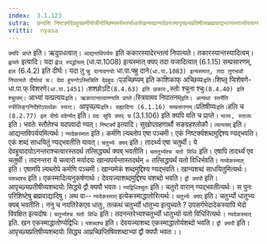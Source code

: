 ```yaml
---
index:  3.1.123
sutra:  छन्दसि निष्टर्क्यदेवहूयप्रणीयोन्नीयोच्छिष्यमर्यस्तर्याध्वर्यखन्यखान्यदेवयज्यापृच्छ्यप्रतिषीव्यब्रह्मवाद्यभाव्यस्ताव्योपचाय्यपृडानि
vritti:  nyasa
---
```


`क्यपि प्राप्ते` इति। ऋदुपधत्वात्। `आद्यन्तविपर्ययः` इति ककारस्यादेरन्तत्वं निपात्यते। तकारस्यान्तस्यादित्वम्। `ह्वयतेः` इत्यादि। यदा `ह्वेञ् स्पर्द्धायाम्` (धा.पा.1008) इत्यस्मात् क्यप् तदा यजादित्वात् (6.1.15) सम्प्रसारणम्, `हलः` (6.4.2) इति दीर्घः। यदा तु `प्हु दानादनयोः` धा.पा.फ्हु दाने` (धा.पा.1083) इत्यसमात्, तदा तुगभावो निपात्यते दीर्घत्वं च। देवा हूयन्तेऽस्मिन्निति देवहूवः। `प्उच्छिष्यम् इति काशिकाफ् अच्छिव्यः` इति। `शिष्लृ प्विशेषणे-धा.पा.फ् विशरणे` (धा.पा.1451)। `शश्छोऽटि` (8.4.63) इति छकारः, `स्तोः श्चुना श्चुः` (8.4.40) इति श्चुत्वम्। ` आभ्यां यत्प्रत्ययः` इति। ऋकारान्तत्वाण्ण्यति प्राप्ते। `स्त्रियामव निपातनम्`इति। अन्यथा स्तर्येति स्त्रीलिङ्गनिर्देशोऽपार्थकः स्यात्। `आपृच्छ्यः` इति। ग्रह्यादिना (6.1.16) सम्प्रसारणम्। `प्रतिषीव्यः` इति। `हलि च` (8.2.77) इत दीर्घः` `वदेर्ण्यत्` इति। `वदः सुपि क्यप् च` (3.1.106) इति क्यपि यति च प्राप्ते। `भाव्यः, स्ताव्यः` इति। भवतेः स्तौतेश्च यदपवादो ण्यत्।
`निष्टर्क्ये` इत्यादि। सुखोपग्रहणार्थौ सङग्रहश्लोकौ। `व्यत्ययम्` इति। आद्यन्तविपर्ययमित्यर्थः। `ण्यदेकस्मात` इति। कर्मणि ल्यब्लोप एषा पञ्चमी। एकं निष्टर्क्यशब्दमुद्दिश्य ण्यद्भवति। एकं शब्दं साधयितुं ण्यद्भवतीति यावत्। `चतुर्भ्यः क्यप्` इति। तादर्थ्य एषा चतुर्थी। ये देवहूयादयोऽनन्तराश्चत्वारस्तदर्थ तत्सिद्ध्यर्थ क्यब् भवतीति। `चततुर्भ्यश्च यतो विधिः` इति। एषापि तादर्थ्यं एव चतुर्थी। तदनन्तरा ये चत्वारो मर्यादयः खान्यपर्यन्तास्तदर्थम् = तत्सिद्ध्यर्थं यतो विधिर्भवति। `णय्देकस्मात्` इति। एषामपि ल्यब्लोपे कर्मणि पञ्चमी। खान्यमेकं शब्दमुद्दिश्य ण्यद्भवति। खान्यशब्दं साधयितुमित्यर्थः। `यशब्दश्च` इति। एकस्मादित्यनुकर्षणार्थः। देवयज्याशब्दमुद्दिश्य यशब्दो भवति। `द्वौ क्यपौ` इति। आपृच्छ्यप्रतीषीव्यशब्दयोः सिद्ध्ये द्वौ क्यपौ भवतः। `ण्यद्विधिश्चुतः` इति। चतुरो वारान् ण्यद्भवतीत्यर्थः। स पुनः परिशिष्टेषु ब्रह्मवाद्यादिषु।
अथ वा-- `ण्यदेकस्मात्` इत्येकस्माद्धातोरित्यर्थः। `चतुर्भ्यः क्यप्` इति। चतुर्भ्यो धातुभ्यः क्यब् भवतीति। ननु च नयतिरेकएव धातुः, तत्कथं चतुर्भ्यो धातुभ्य इत्युच्यते ? उपसर्गभेदादेकस्यापि भेदो विवक्षित इत्यदोषः। `चतुर्भ्यश्च यतो विधिः` इति। तदनन्तरेभ्यश्चतुर्भ्यो धातुभ्यो यतो विधिरित्यर्थः। `ण्यदेकस्मात्` इति. खन एकस्माद्धातोर्ण्यद्विधिः। `यशब्दश्च` इति। देवयज्याशब्द एकस्माद्धातोर्यशब्दो भवति। `द्वौ क्यपौ` इति। आपृच्छ्यप्रतिषीव्यशब्दयोः सिद्ध्य आप्रच्छिप्तिषिवशब्दाभ्यां द्वौ क्यपौ भवतः।।

